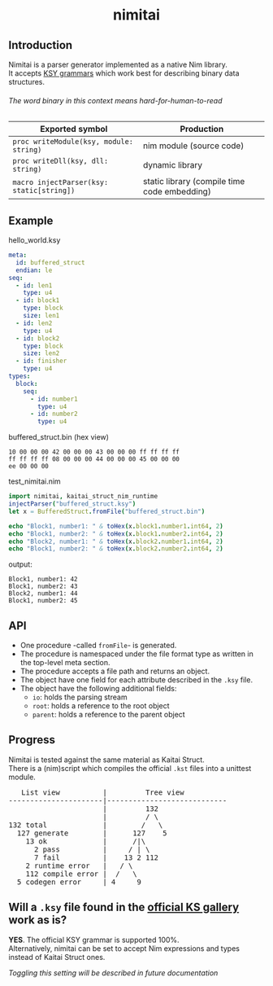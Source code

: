 # <p align="center">nimitai</p>

## Introduction
Nimitai is a parser generator implemented as a native Nim library.  
It accepts [KSY grammars](https://doc.kaitai.io/ksy_reference.html) which work best for describing binary data structures.  

###### The word *binary* in this context means hard-for-human-to-read

| Exported symbol | Production |
|-----------------|------------|
| `proc writeModule(ksy, module: string)` | nim module (source code) |
| `proc writeDll(ksy, dll: string)` | dynamic library |
| `macro injectParser(ksy: static[string])` | static library (compile time code embedding) |

## Example

hello_world.ksy
```yaml
meta:
  id: buffered_struct
  endian: le
seq:
  - id: len1
    type: u4
  - id: block1
    type: block
    size: len1
  - id: len2
    type: u4
  - id: block2
    type: block
    size: len2
  - id: finisher
    type: u4
types:
  block:
    seq:
      - id: number1
        type: u4
      - id: number2
        type: u4
```
buffered_struct.bin (hex view)
```bin
10 00 00 00 42 00 00 00 43 00 00 00 ff ff ff ff
ff ff ff ff 08 00 00 00 44 00 00 00 45 00 00 00
ee 00 00 00
```
test_nimitai.nim
```nim
import nimitai, kaitai_struct_nim_runtime
injectParser("buffered_struct.ksy")
let x = BufferedStruct.fromFile("buffered_struct.bin")

echo "Block1, number1: " & toHex(x.block1.number1.int64, 2)
echo "Block1, number2: " & toHex(x.block1.number2.int64, 2)
echo "Block2, number1: " & toHex(x.block2.number1.int64, 2)
echo "Block1, number2: " & toHex(x.block2.number2.int64, 2)
```
output:
```
Block1, number1: 42
Block1, number2: 43
Block2, number1: 44
Block1, number2: 45
```
## API
- One procedure -called `fromFile`- is generated.
- The procedure is namespaced under the file format type as written in the top-level meta section.
- The procedure accepts a file path and returns an object.
- The object have one field for each attribute described in the `.ksy` file.
- The object have the following additional fields:
  - `io`: holds the parsing stream
  - `root`: holds a reference to the root object
  - `parent`: holds a reference to the parent object

## Progress
Nimitai is tested against the same material as Kaitai Struct.  
There is a (nim)script which compiles the official `.kst` files into a unittest module.

<pre>
   List view          |         Tree view
----------------------|----------------------------
                      |         132     
                      |         / \     
132 total             |        /   \    
  127 generate        |      127    5
    13 ok             |      /|\        
      2 pass          |     / | \            
      7 fail          |    13 2 112     
    2 runtime error   |   / \            
    112 compile error |  /   \          
  5 codegen error     | 4     9           
</pre>

## Will a `.ksy` file found in the [official KS gallery](https://formats.kaitai.io/) work as is?
**YES**. The official KSY grammar is supported 100%.  
Alternatively, nimitai can be set to accept Nim expressions and types instead of Kaitai Struct ones.

*Toggling this setting will be described in future documentation*

